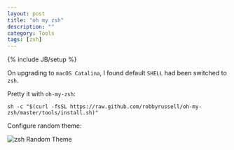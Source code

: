 ```yaml
---
layout: post
title: "oh my zsh"
description: ""
category: Tools
tags: [zsh]
---
```

{% include JB/setup %}

On upgrading to `macOS Catalina`, I found default `SHELL` had been switched to `zsh`.

Pretty it with `oh-my-zsh`:

	sh -c "$(curl -fsSL https://raw.github.com/robbyrussell/oh-my-zsh/master/tools/install.sh)"

Configure random theme:

![zsh Random Theme](../../../../image/zsh-random-theme.png)